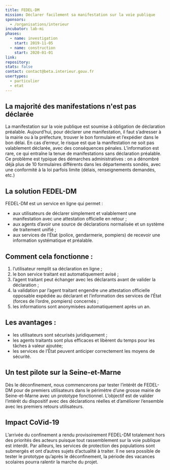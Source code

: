 ```yaml
---
title: FEDEL-DM
mission: Déclarer facilement sa manifestation sur la voie publique
sponsors:
  - /organisations/interieur
incubator: lab-mi
phases:
  - name: investigation
    start: 2019-11-05
  - name: construction
    start: 2020-01-01
link: 
repository: 
stats: false
contact: contact@beta.interieur.gouv.fr
usertypes:
  - particulier
  - etat
---
```


## La majorité des manifestations n'est pas déclarée

La manifestation sur la voie publique est soumise à obligation de déclaration préalable.
Aujourd’hui, pour déclarer une manifestation, il faut s’adresser à la mairie ou à la préfecture, trouver le bon formulaire et l’expédier dans le bon délai.
En cas d’erreur, le risque est que la manifestation ne soit pas valablement déclarée, avec des conséquences pénales.
L’information est rare, ce qui entraîne la tenue de manifestations sans déclaration préalable.
Ce problème est typique des démarches administratives : on a dénombré déjà plus de 10 formulaires différents dans les départements sondés, avec une conformité à la loi parfois limite (délais, renseignements demandés, etc.)

## La solution FEDEL-DM

FEDEL-DM est un service en ligne qui permet :
* aux utilisateurs de déclarer simplement et valablement une manifestation avec une attestation officielle en retour ;
* aux agents d’avoir une source de déclarations normalisée et un système de traitement unifié ;
* aux services de l’État (police, gendarmerie, pompiers) de recevoir une information systématique et préalable.


## Comment cela fonctionne :

1. l’utilisateur remplit sa déclaration en ligne ;
2. le bon service traitant  est automatiquement avisé ;
3. l’agent traitant peut échanger avec les déclarants avant de valider la déclaration ;
4. la validation par l’agent traitant engendre une attestation officielle opposable expédiée au déclarant et l’information des services de l’État (forces de l’ordre, pompiers) concernés ;
5. les informations sont anonymisées automatiquement après un an.

## Les avantages :

* les utilisateurs sont sécurisés juridiquement ;
* les agents traitants sont plus efficaces et libèrent du temps pour les tâches à valeur ajoutée;
* les services de l’État peuvent anticiper correctement les moyens de sécurité.

## Un test pilote sur la Seine-et-Marne

Dès le déconfinement, nous commencerons par tester l’intérêt de FEDEL-DM pour de premiers utilisateurs dans le périmètre d’une grosse mairie de Seine-et-Marne avec un prototype fonctionnel.
L’objectif est de valider l’intérêt du dispositif avec des déclarations réelles et d’améliorer l’ensemble avec les premiers retours utilisateurs.

## Impact CoVid-19

L’arrivée du confinement a rendu provisoirement FEDEL-DM totalement hors des priorités des acteurs puisque tout rassemblement sur la voie publique est interdit.
Par ailleurs, les services de protection des populations sont submergés et ont d’autres sujets d’actualité à traiter.
Il ne sera possible de tester le prototype qu’après le déconfinement,  la période des vacances scolaires pourra ralentir la marche du projet.
